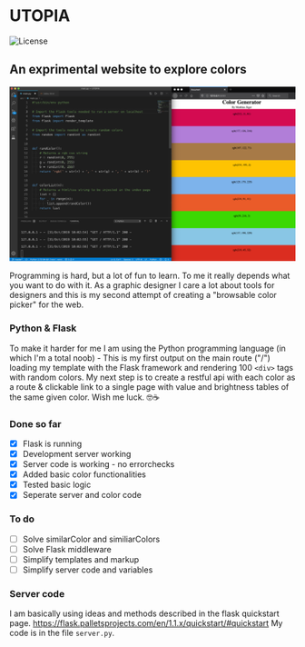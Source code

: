 # UTOPIA
![License](https://poser.pugx.org/laravel/lumen-framework/license.svg)

## An exprimental website to explore colors

![cover](documentation/prototype.png)

Programming is hard, but a lot of fun to learn. To me it really depends what you want to do with it. As a graphic designer I care a lot about tools for designers and this is my second attempt of creating a "browsable color picker" for the web.

### Python & Flask
To make it harder for me I am using the Python programming language (in which I'm a total noob) - This is my first output on the main route ("/") loading my template with the Flask framework and rendering 100 ``<div>`` tags with random colors. My next step is to create a restful api with each color as a route & clickable link to a single page with value and brightness tables of the same given color. Wish me luck. 🤓☕

### Done so far
- [x] Flask is running
- [x] Development server working
- [x] Server code is working - no errorchecks
- [x] Added basic color functionalities
- [x] Tested basic logic
- [x] Seperate server and color code

### To do
- [ ] Solve similarColor and similiarColors
- [ ] Solve Flask middleware
- [ ] Simplify templates and markup
- [ ] Simplify server code and variables

### Server code
I am basically using ideas and methods described in the flask quickstart page. https://flask.palletsprojects.com/en/1.1.x/quickstart/#quickstart My code is in the file ``server.py``.